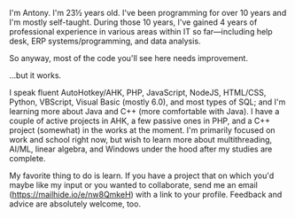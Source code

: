 I'm Antony. I'm 23½ years old. I've been programming for over 10 years and I'm mostly self-taught. During those 10 years, I've gained 4 years of professional experience in various areas within IT so far—including help desk, ERP systems/programming, and data analysis.

So anyway, most of the code you'll see here needs improvement.

…but it works.

I speak fluent AutoHotkey/AHK, PHP, JavaScript, NodeJS, HTML/CSS, Python, VBScript, Visual Basic (mostly 6.0), and most types of SQL; and I'm learning more about Java and C++ (more comfortable with Java). I have a couple of active projects in AHK, a few passive ones in PHP, and a C++ project (somewhat) in the works at the moment. I'm primarily focused on work and school right now, but wish to learn more about multithreading, AI/ML, linear algebra, and Windows under the hood after my studies are complete.

My favorite thing to do is learn. If you have a project that on which you'd maybe like my input or you wanted to collaborate, send me an email (https://mailhide.io/e/nw8QmkeH) with a link to your profile. Feedback and advice are absolutely welcome, too.
